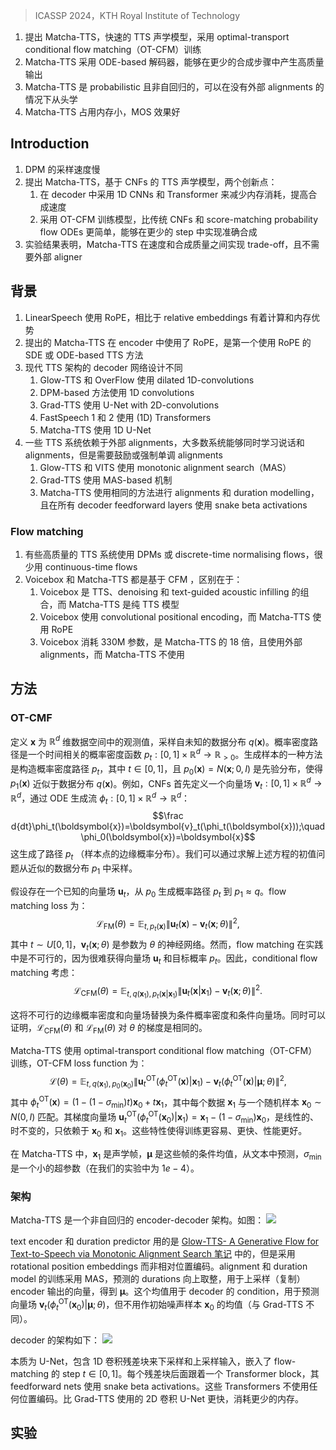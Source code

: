 > ICASSP 2024，KTH Royal Institute of Technology

1. 提出 Matcha-TTS，快速的 TTS 声学模型，采用 optimal-transport conditional flow matching（OT-CFM）训练
2. Matcha-TTS 采用 ODE-based 解码器，能够在更少的合成步骤中产生高质量输出
3. Matcha-TTS 是 probabilistic 且非自回归的，可以在没有外部 alignments 的情况下从头学
4. Matcha-TTS 占用内存小，MOS 效果好

## Introduction

1. DPM 的采样速度慢
2. 提出 Matcha-TTS，基于 CNFs 的 TTS 声学模型，两个创新点：
	1. 在 decoder 中采用 1D CNNs 和 Transformer 来减少内存消耗，提高合成速度
    2. 采用 OT-CFM 训练模型，比传统 CNFs 和 score-matching probability flow ODEs 更简单，能够在更少的 step 中实现准确合成
3. 实验结果表明，Matcha-TTS 在速度和合成质量之间实现 trade-off，且不需要外部 aligner

## 背景

1. LinearSpeech 使用 RoPE，相比于 relative embeddings 有着计算和内存优势
2. 提出的 Matcha-TTS 在 encoder 中使用了 RoPE，是第一个使用 RoPE 的 SDE 或 ODE-based TTS 方法
3. 现代 TTS 架构的 decoder 网络设计不同
    1. Glow-TTS 和 OverFlow 使用 dilated 1D-convolutions
    2. DPM-based 方法使用 1D convolutions
    3. Grad-TTS 使用 U-Net with 2D-convolutions
    4. FastSpeech 1 和 2 使用 (1D) Transformers
    5. Matcha-TTS 使用 1D U-Net
4. 一些 TTS 系统依赖于外部 alignments，大多数系统能够同时学习说话和 alignments，但是需要鼓励或强制单调 alignments
    1. Glow-TTS 和 VITS 使用 monotonic alignment search（MAS）
    2. Grad-TTS 使用 MAS-based 机制
    3. Matcha-TTS 使用相同的方法进行 alignments 和 duration modelling，且在所有 decoder feedforward layers 使用 snake beta activations

### Flow matching

1. 有些高质量的 TTS 系统使用 DPMs 或 discrete-time normalising flows，很少用 continuous-time flows
2. Voicebox 和 Matcha-TTS 都是基于 CFM ，区别在于：
    1. Voicebox 是 TTS、denoising 和 text-guided acoustic infilling 的组合，而 Matcha-TTS 是纯 TTS 模型
    2. Voicebox 使用 convolutional positional encoding，而 Matcha-TTS 使用 RoPE
    3. Voicebox 消耗 330M 参数，是 Matcha-TTS 的 18 倍，且使用外部 alignments，而 Matcha-TTS 不使用

## 方法

### OT-CMF

定义 $\boldsymbol{x}$ 为 $\mathbb{R}^d$ 维数据空间中的观测值，采样自未知的数据分布 $q(\boldsymbol{x})$。概率密度路径是一个时间相关的概率密度函数 $p_t: [0, 1] \times \mathbb{R}^d \rightarrow \mathbb{R}_{>0}$。生成样本的一种方法是构造概率密度路径 $p_t$，其中 $t \in [0, 1]$，且 $p_0(\boldsymbol{x}) = N(\boldsymbol{x}; 0, I)$ 是先验分布，使得 $p_1(\boldsymbol{x})$ 近似于数据分布 $q(\boldsymbol{x})$。例如，CNFs 首先定义一个向量场 $\boldsymbol{v}_t: [0, 1] \times \mathbb{R}^d \rightarrow \mathbb{R}^d$，通过 ODE 生成流 $\phi_t: [0, 1] \times \mathbb{R}^d \rightarrow \mathbb{R}^d$：
$$\frac d{dt}\phi_t(\boldsymbol{x})=\boldsymbol{v}_t(\phi_t(\boldsymbol{x}));\quad\phi_0(\boldsymbol{x})=\boldsymbol{x}$$
这生成了路径 $p_t$ （样本点的边缘概率分布）。我们可以通过求解上述方程的初值问题从近似的数据分布 $p_1$ 中采样。

假设存在一个已知的向量场 $\boldsymbol{u}_t$，从 $p_0$ 生成概率路径 $p_t$ 到 $p_1 \approx q$。flow matching loss 为：
$$\mathcal{L}_{\mathrm{FM}}(\theta)=\mathbb{E}_{t,p_t(\boldsymbol{x})}\|\boldsymbol{u}_t(\boldsymbol{x})-\boldsymbol{v}_t(\boldsymbol{x};\theta)\|^2,$$
其中 $t \sim U[0, 1]$，$\boldsymbol{v}_t(\boldsymbol{x}; \theta)$ 是参数为 $\theta$ 的神经网络。然而，flow matching 在实践中是不可行的，因为很难获得向量场 $\boldsymbol{u}_t$ 和目标概率 $p_t$。因此，conditional flow matching 考虑：
$$\mathcal{L}_{\mathrm{CFM}}(\theta)=\mathbb{E}_{t,q(\boldsymbol{x}_1),p_t(\boldsymbol{x}|\boldsymbol{x}_1)}\|\boldsymbol{u}_t(\boldsymbol{x}|\boldsymbol{x}_1)-\boldsymbol{v}_t(\boldsymbol{x};\theta)\|^2.$$

这将不可行的边缘概率密度和向量场替换为条件概率密度和条件向量场。同时可以证明，$\mathcal{L}_{\mathrm{CFM}}(\theta)$ 和 $\mathcal{L}_{\mathrm{FM}}(\theta)$ 对 $\theta$ 的梯度是相同的。

Matcha-TTS 使用 optimal-transport conditional flow matching（OT-CFM）训练，OT-CFM loss function 为：
$$\mathcal{L}(\theta)=\mathbb{E}_{t,q(\boldsymbol{x}_1),p_0(\boldsymbol{x}_0)}\|\boldsymbol{u}_t^\mathrm{OT}(\phi_t^\mathrm{OT}(\boldsymbol{x})|\boldsymbol{x}_1)-\boldsymbol{v}_t(\phi_t^\mathrm{OT}(\boldsymbol{x})|\boldsymbol{\mu};\theta)\|^2,$$
其中 $\phi^\mathrm{OT}_t(\boldsymbol{x})=(1-(1-\sigma_{\min})t)\boldsymbol{x}_0+t\boldsymbol{x}_1$，其中每个数据 $\boldsymbol{x}_1$ 与一个随机样本 $\boldsymbol{x}_0 \sim N(0, I)$ 匹配。其梯度向量场 $\boldsymbol{u}_t^\mathrm{OT}(\phi_t^\mathrm{OT}(\boldsymbol{x}_0)|\boldsymbol{x}_1)=\boldsymbol{x}_1-(1-\sigma_{\min})\boldsymbol{x}_0$，是线性的、时不变的，只依赖于 $\boldsymbol{x}_0$ 和 $\boldsymbol{x}_1$。这些特性使得训练更容易、更快、性能更好。

在 Matcha-TTS 中，$\boldsymbol{x}_1$ 是声学帧，$\boldsymbol{\mu}$ 是这些帧的条件均值，从文本中预测，$\sigma_{\min}$ 是一个小的超参数（在我们的实验中为 $1e-4$）。

### 架构

Matcha-TTS 是一个非自回归的 encoder-decoder 架构。如图：
![](image/Pasted%20image%2020240319110228.png)

text encoder 和 duration predictor 用的是 [Glow-TTS- A Generative Flow for Text-to-Speech via Monotonic Alignment Search 笔记](../Glow-TTS-%20A%20Generative%20Flow%20for%20Text-to-Speech%20via%20Monotonic%20Alignment%20Search%20笔记.md) 中的，但是采用 rotational position embeddings 而非相对位置编码。alignment 和 duration model 的训练采用 MAS，预测的 durations 向上取整，用于上采样（复制）encoder 输出的向量，得到 $\boldsymbol{\mu}$。这个均值用于 decoder 的 condition，用于预测向量场 $\boldsymbol{v}_t(\phi^\mathrm{OT}_t(\boldsymbol{x}_0)|\boldsymbol{\mu};\theta)$，但不用作初始噪声样本 $\boldsymbol{x}_0$ 的均值（与 Grad-TTS 不同）。

decoder 的架构如下：
![](image/Pasted%20image%2020240319110843.png)

本质为 U-Net，包含 1D 卷积残差块来下采样和上采样输入，嵌入了 flow-matching 的 step $t \in [0, 1]$。每个残差块后面跟着一个 Transformer block，其 feedforward nets 使用 snake beta activations。这些 Transformers 不使用任何位置编码。比 Grad-TTS 使用的 2D 卷积 U-Net 更快，消耗更少的内存。

## 实验

